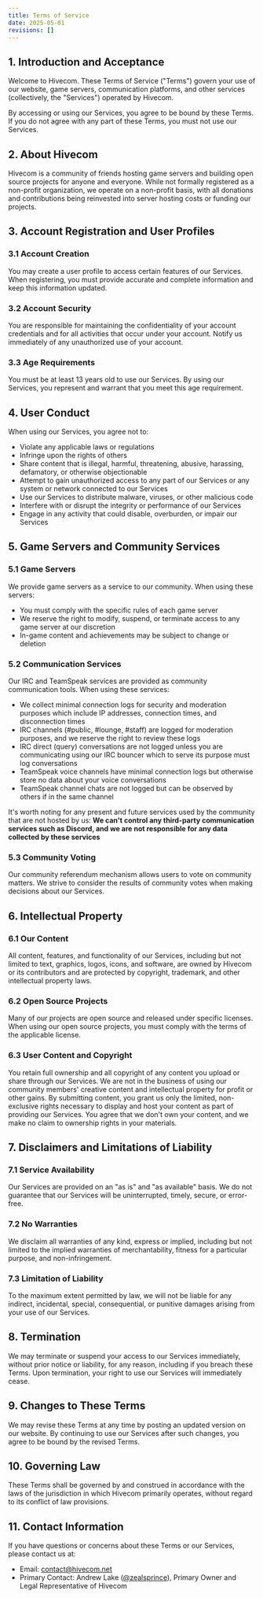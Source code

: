 ```yaml
---
title: Terms of Service
date: 2025-05-01
revisions: []
---
```


## 1. Introduction and Acceptance

Welcome to Hivecom. These Terms of Service ("Terms") govern your use of our website, game servers, communication platforms, and other services (collectively, the "Services") operated by Hivecom.

By accessing or using our Services, you agree to be bound by these Terms. If you do not agree with any part of these Terms, you must not use our Services.

## 2. About Hivecom

Hivecom is a community of friends hosting game servers and building open source projects for anyone and everyone. While not formally registered as a non-profit organization, we operate on a non-profit basis, with all donations and contributions being reinvested into server hosting costs or funding our projects.

## 3. Account Registration and User Profiles

### 3.1 Account Creation

You may create a user profile to access certain features of our Services. When registering, you must provide accurate and complete information and keep this information updated.

### 3.2 Account Security

You are responsible for maintaining the confidentiality of your account credentials and for all activities that occur under your account. Notify us immediately of any unauthorized use of your account.

### 3.3 Age Requirements

You must be at least 13 years old to use our Services. By using our Services, you represent and warrant that you meet this age requirement.

## 4. User Conduct

When using our Services, you agree not to:

- Violate any applicable laws or regulations
- Infringe upon the rights of others
- Share content that is illegal, harmful, threatening, abusive, harassing, defamatory, or otherwise objectionable
- Attempt to gain unauthorized access to any part of our Services or any system or network connected to our Services
- Use our Services to distribute malware, viruses, or other malicious code
- Interfere with or disrupt the integrity or performance of our Services
- Engage in any activity that could disable, overburden, or impair our Services

## 5. Game Servers and Community Services

### 5.1 Game Servers

We provide game servers as a service to our community. When using these servers:

- You must comply with the specific rules of each game server
- We reserve the right to modify, suspend, or terminate access to any game server at our discretion
- In-game content and achievements may be subject to change or deletion

### 5.2 Communication Services

Our IRC and TeamSpeak services are provided as community communication tools. When using these services:

- We collect minimal connection logs for security and moderation purposes which include IP addresses, connection times, and disconnection times
- IRC channels (#public, #lounge, #staff) are logged for moderation purposes, and we reserve the right to review these logs
- IRC direct (query) conversations are not logged unless you are communicating using our IRC bouncer which to serve its purpose must log conversations
- TeamSpeak voice channels have minimal connection logs but otherwise store no data about your voice conversations
- TeamSpeak channel chats are not logged but can be observed by others if in the same channel

It's worth noting for any present and future services used by the community that are not hosted by us: **We can't control any third-party communication services such as Discord, and we are not responsible for any data collected by these services**

### 5.3 Community Voting

Our community referendum mechanism allows users to vote on community matters. We strive to consider the results of community votes when making decisions about our Services.

## 6. Intellectual Property

### 6.1 Our Content

All content, features, and functionality of our Services, including but not limited to text, graphics, logos, icons, and software, are owned by Hivecom or its contributors and are protected by copyright, trademark, and other intellectual property laws.

### 6.2 Open Source Projects

Many of our projects are open source and released under specific licenses. When using our open source projects, you must comply with the terms of the applicable license.

### 6.3 User Content and Copyright

You retain full ownership and all copyright of any content you upload or share through our Services. We are not in the business of using our community members' creative content and intellectual property for profit or other gains. By submitting content, you grant us only the limited, non-exclusive rights necessary to display and host your content as part of providing our Services. You agree that we don't own your content, and we make no claim to ownership rights in your materials.

## 7. Disclaimers and Limitations of Liability

### 7.1 Service Availability

Our Services are provided on an "as is" and "as available" basis. We do not guarantee that our Services will be uninterrupted, timely, secure, or error-free.

### 7.2 No Warranties

We disclaim all warranties of any kind, express or implied, including but not limited to the implied warranties of merchantability, fitness for a particular purpose, and non-infringement.

### 7.3 Limitation of Liability

To the maximum extent permitted by law, we will not be liable for any indirect, incidental, special, consequential, or punitive damages arising from your use of our Services.

## 8. Termination

We may terminate or suspend your access to our Services immediately, without prior notice or liability, for any reason, including if you breach these Terms. Upon termination, your right to use our Services will immediately cease.

## 9. Changes to These Terms

We may revise these Terms at any time by posting an updated version on our website. By continuing to use our Services after such changes, you agree to be bound by the revised Terms.

## 10. Governing Law

These Terms shall be governed by and construed in accordance with the laws of the jurisdiction in which Hivecom primarily operates, without regard to its conflict of law provisions.

## 11. Contact Information

If you have questions or concerns about these Terms or our Services, please contact us at:

- Email: <contact@hivecom.net>
- Primary Contact: Andrew Lake ([@zealsprince](https://zealsprince.com)), Primary Owner and Legal Representative of Hivecom

